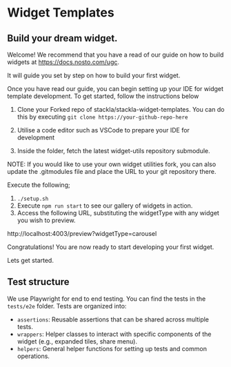 # Widget Templates

## Build your dream widget.

Welcome! We recommend that you have a read of our guide on how to build widgets at https://docs.nosto.com/ugc.

It will guide you set by step on how to build your first widget.

Once you have read our guide, you can begin setting up your IDE for widget template development.
To get started, follow the instructions below
1) Clone your Forked repo of stackla/stackla-widget-templates. You can do this by executing 
```git clone https://your-github-repo-here```

2) Utilise a code editor such as VSCode to prepare your IDE for development
3) Inside the folder, fetch the latest widget-utils repository submodule.

NOTE: If you would like to use your own widget utilities fork, you can also update the .gitmodules file and place the URL to your git repository there.

Execute the following;

1) ```./setup.sh```
2) Execute ```npm run start``` to see our gallery of widgets in action.
3) Access the following URL, substituting the widgetType with any widget you wish to preview.

http://localhost:4003/preview?widgetType=carousel

Congratulations! You are now ready to start developing your first widget. 

Lets get started.

## Test structure
We use Playwright for end to end testing. You can find the tests in the `tests/e2e` folder.
Tests are organized into:
- `assertions`: Reusable assertions that can be shared across multiple tests.
- `wrappers`: Helper classes to interact with specific components of the widget (e.g., expanded tiles, share menu).
- `helpers`: General helper functions for setting up tests and common operations.